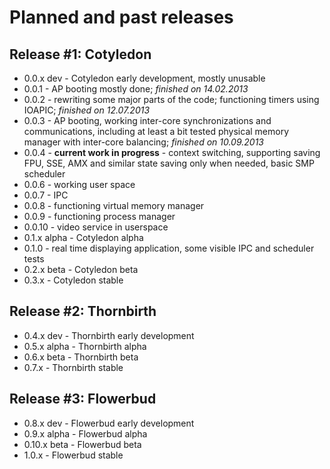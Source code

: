 # Planned and past releases

## Release #1: Cotyledon

 * 0.0.x dev - Cotyledon early development, mostly unusable
  * 0.0.1 - AP booting mostly done; *finished on 14.02.2013*
  * 0.0.2 - rewriting some major parts of the code; functioning timers using IOAPIC; *finished on 12.07.2013*
  * 0.0.3 - AP booting, working inter-core synchronizations and communications, including at least a bit tested
physical memory manager with inter-core balancing; *finished on 10.09.2013*
  * 0.0.4 - **current work in progress** - context switching, supporting saving FPU, SSE, AMX and similar state saving
only when needed, basic SMP scheduler
  * 0.0.6 - working user space
  * 0.0.7 - IPC
  * 0.0.8 - functioning virtual memory manager
  * 0.0.9 - functioning process manager
  * 0.0.10 - video service in userspace
 * 0.1.x alpha - Cotyledon alpha
  * 0.1.0 - real time displaying application, some visible IPC and scheduler tests
 * 0.2.x beta - Cotyledon beta
 * 0.3.x - Cotyledon stable

## Release #2: Thornbirth

 * 0.4.x dev - Thornbirth early development
 * 0.5.x alpha - Thornbirth alpha
 * 0.6.x beta - Thornbirth beta
 * 0.7.x - Thornbirth stable

## Release #3: Flowerbud

 * 0.8.x dev - Flowerbud early development
 * 0.9.x alpha - Flowerbud alpha
 * 0.10.x beta - Flowerbud beta
 * 1.0.x - Flowerbud stable
